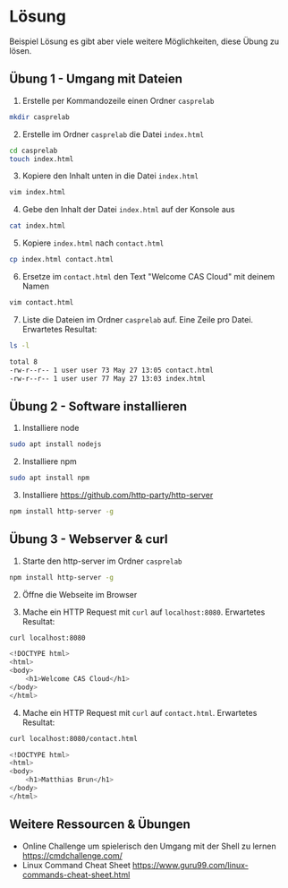 # Lösung

Beispiel Lösung es gibt aber viele weitere Möglichkeiten, diese Übung zu lösen.

## Übung 1 - Umgang mit Dateien

1. Erstelle per Kommandozeile einen Ordner `casprelab`

```sh
mkdir casprelab
```

2. Erstelle im Ordner `casprelab` die Datei `index.html`

```sh
cd casprelab
touch index.html
```

3. Kopiere den Inhalt unten in die Datei `index.html`

```sh
vim index.html
```

4. Gebe den Inhalt der Datei `index.html` auf der Konsole aus

```sh
cat index.html
```

5. Kopiere `index.html` nach `contact.html`

```sh
cp index.html contact.html
```

6. Ersetze im `contact.html` den Text "Welcome CAS Cloud" mit deinem Namen

```sh
vim contact.html
```

7. Liste die Dateien im Ordner `casprelab` auf. Eine Zeile pro Datei. Erwartetes Resultat:

```sh
ls -l

total 8
-rw-r--r-- 1 user user 73 May 27 13:05 contact.html
-rw-r--r-- 1 user user 77 May 27 13:03 index.html
```

## Übung 2 - Software installieren

1. Installiere node

```sh
sudo apt install nodejs
```

2. Installiere npm

```sh
sudo apt install npm
```

3. Installiere https://github.com/http-party/http-server

```sh
npm install http-server -g
```

## Übung 3 - Webserver & curl

1. Starte den http-server im Ordner `casprelab`

```sh
npm install http-server -g
```

2. Öffne die Webseite im Browser

3. Mache ein HTTP Request mit `curl` auf `localhost:8080`. Erwartetes Resultat:

```sh
curl localhost:8080

<!DOCTYPE html>
<html>
<body>
    <h1>Welcome CAS Cloud</h1>
</body>
</html>
```

4. Mache ein HTTP Request mit `curl` auf `contact.html`. Erwartetes Resultat:

```sh
curl localhost:8080/contact.html

<!DOCTYPE html>
<html>
<body>
    <h1>Matthias Brun</h1>
</body>
</html>
```

## Weitere Ressourcen & Übungen

- Online Challenge um spielerisch den Umgang mit der Shell zu lernen https://cmdchallenge.com/
- Linux Command Cheat Sheet https://www.guru99.com/linux-commands-cheat-sheet.html
